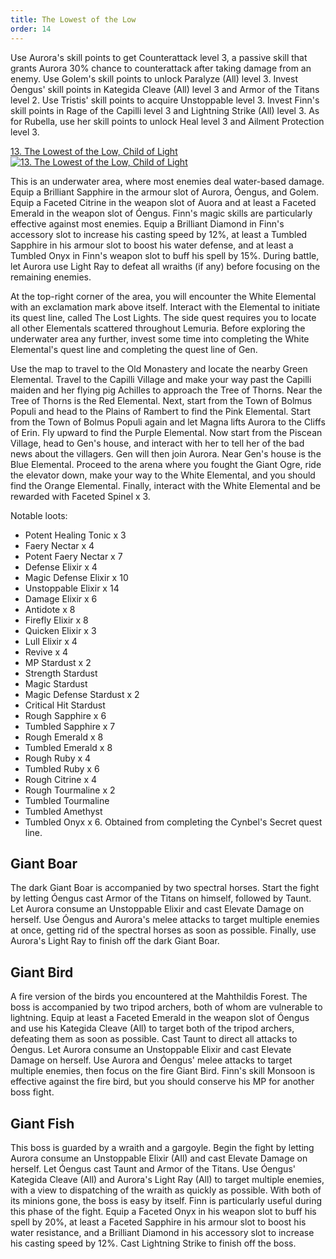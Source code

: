 ```yaml
---
title: The Lowest of the Low
order: 14
---
```


Use Aurora's skill points to get Counterattack level 3, a passive skill that
grants Aurora 30% chance to counterattack after taking damage from an enemy. Use
Golem's skill points to unlock Paralyze (All) level 3. Invest Óengus' skill
points in Kategida Cleave (All) level 3 and Armor of the Titans level 2. Use
Tristis' skill points to acquire Unstoppable level 3. Invest Finn's skill points
in Rage of the Capilli level 3 and Lightning Strike (All) level 3. As for
Rubella, use her skill points to unlock Heal level 3 and Ailment Protection
level 3.

<!-- prettier-ignore-start -->
<a href="http://www.youtube.com/watch?v=y18nAAUO7lI" target="_blank" rel="noopener">13. The Lowest of the Low, Child of Light</a><br/>
<a href="http://www.youtube.com/watch?v=y18nAAUO7lI" title="13. The Lowest of the Low, Child of Light" target="_blank" rel="noopener"><img src="http://img.youtube.com/vi/y18nAAUO7lI/0.jpg" alt="13. The Lowest of the Low, Child of Light"></a>
<!-- prettier-ignore-end -->

This is an underwater area, where most enemies deal water-based damage. Equip a
Brilliant Sapphire in the armour slot of Aurora, Óengus, and Golem. Equip a
Faceted Citrine in the weapon slot of Auora and at least a Faceted Emerald in
the weapon slot of Óengus. Finn's magic skills are particularly effective
against most enemies. Equip a Brilliant Diamond in Finn's accessory slot to
increase his casting speed by 12%, at least a Tumbled Sapphire in his armour
slot to boost his water defense, and at least a Tumbled Onyx in Finn's weapon
slot to buff his spell by 15%. During battle, let Aurora use Light Ray to defeat
all wraiths (if any) before focusing on the remaining enemies.

At the top-right corner of the area, you will encounter the White Elemental with
an exclamation mark above itself. Interact with the Elemental to initiate its
quest line, called The Lost Lights. The side quest requires you to locate all
other Elementals scattered throughout Lemuria. Before exploring the underwater
area any further, invest some time into completing the White Elemental's quest
line and completing the quest line of Gen.

Use the map to travel to the Old Monastery and locate the nearby Green
Elemental. Travel to the Capilli Village and make your way past the Capilli
maiden and her flying pig Achilles to approach the Tree of Thorns. Near the Tree
of Thorns is the Red Elemental. Next, start from the Town of Bolmus Populi and
head to the Plains of Rambert to find the Pink Elemental. Start from the Town of
Bolmus Populi again and let Magna lifts Aurora to the Cliffs of Erin. Fly upward
to find the Purple Elemental. Now start from the Piscean Village, head to Gen's
house, and interact with her to tell her of the bad news about the villagers.
Gen will then join Aurora. Near Gen's house is the Blue Elemental. Proceed to
the arena where you fought the Giant Ogre, ride the elevator down, make your way
to the White Elemental, and you should find the Orange Elemental. Finally,
interact with the White Elemental and be rewarded with Faceted Spinel x 3.

Notable loots:

-   Potent Healing Tonic x 3
-   Faery Nectar x 4
-   Potent Faery Nectar x 7
-   Defense Elixir x 4
-   Magic Defense Elixir x 10
-   Unstoppable Elixir x 14
-   Damage Elixir x 6
-   Antidote x 8
-   Firefly Elixir x 8
-   Quicken Elixir x 3
-   Lull Elixir x 4
-   Revive x 4
-   MP Stardust x 2
-   Strength Stardust
-   Magic Stardust
-   Magic Defense Stardust x 2
-   Critical Hit Stardust
-   Rough Sapphire x 6
-   Tumbled Sapphire x 7
-   Rough Emerald x 8
-   Tumbled Emerald x 8
-   Rough Ruby x 4
-   Tumbled Ruby x 6
-   Rough Citrine x 4
-   Rough Tourmaline x 2
-   Tumbled Tourmaline
-   Tumbled Amethyst
-   Tumbled Onyx x 6. Obtained from completing the Cynbel's Secret quest line.

<!--=========================================================================-->

## Giant Boar

The dark Giant Boar is accompanied by two spectral horses. Start the fight by
letting Óengus cast Armor of the Titans on himself, followed by Taunt. Let
Aurora consume an Unstoppable Elixir and cast Elevate Damage on herself. Use
Óengus and Aurora's melee attacks to target multiple enemies at once, getting
rid of the spectral horses as soon as possible. Finally, use Aurora's Light Ray
to finish off the dark Giant Boar.

<!--=========================================================================-->

## Giant Bird

A fire version of the birds you encountered at the Mahthildis Forest. The boss
is accompanied by two tripod archers, both of whom are vulnerable to lightning.
Equip at least a Faceted Emerald in the weapon slot of Óengus and use his
Kategida Cleave (All) to target both of the tripod archers, defeating them as
soon as possible. Cast Taunt to direct all attacks to Óengus. Let Aurora consume
an Unstoppable Elixir and cast Elevate Damage on herself. Use Aurora and Óengus'
melee attacks to target multiple enemies, then focus on the fire Giant Bird.
Finn's skill Monsoon is effective against the fire bird, but you should conserve
his MP for another boss fight.

<!--=========================================================================-->

## Giant Fish

This boss is guarded by a wraith and a gargoyle. Begin the fight by letting
Aurora consume an Unstoppable Elixir (All) and cast Elevate Damage on herself.
Let Óengus cast Taunt and Armor of the Titans. Use Óengus' Kategida Cleave (All)
and Aurora's Light Ray (All) to target multiple enemies, with a view to
dispatching of the wraith as quickly as possible. With both of its minions gone,
the boss is easy by itself. Finn is particularly useful during this phase of the
fight. Equip a Faceted Onyx in his weapon slot to buff his spell by 20%, at
least a Faceted Sapphire in his armour slot to boost his water resistance, and a
Brilliant Diamond in his accessory slot to increase his casting speed by 12%.
Cast Lightning Strike to finish off the boss.

